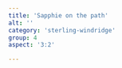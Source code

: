 ```yaml
---
title: 'Sapphie on the path'
alt: ''
category: 'sterling-windridge'
group: 4
aspect: '3:2'

---
```

